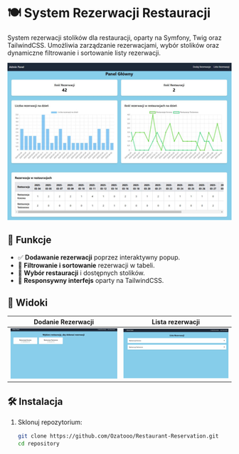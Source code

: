 # 🍽️ System Rezerwacji Restauracji

System rezerwacji stolików dla restauracji, oparty na Symfony, Twig oraz TailwindCSS. Umożliwia zarządzanie rezerwacjami, wybór stolików oraz dynamiczne filtrowanie i sortowanie listy rezerwacji.

![Main View](screenshots/main_view.JPG)

## 🚀 Funkcje

- ✅ **Dodawanie rezerwacji** poprzez interaktywny popup.
- 📅 **Filtrowanie i sortowanie** rezerwacji w tabeli.
- 🏢 **Wybór restauracji** i dostępnych stolików.
- 🎨 **Responsywny interfejs** oparty na TailwindCSS.

## 📸 Widoki

| Dodanie Rezerwacji  | Lista rezerwacji  |
|--------------------|------------------|
| ![Restaurant View](screenshots/restaurant_view.gif) | ![Reservations List](screenshots/reservations_list.gif) |

## 🛠️ Instalacja

1. Sklonuj repozytorium:
   ```sh
   git clone https://github.com/Ozatooo/Restaurant-Reservation.git
   cd repository
